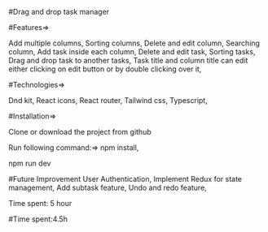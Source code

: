#Drag and drop task manager

#Features=>

Add multiple columns,
Sorting columns,
Delete and edit column,
Searching column,
Add task inside each column,
Delete and edit task,
Sorting tasks,
Drag and drop task to another tasks,
Task title and column title can edit either clicking on edit button or by double clicking over it,

#Technologies=>

Dnd kit,
React icons,
React router,
Tailwind css,
Typescript,

#Installation=>

Clone or download the project from github


Run following command:=>
npm install,

npm run dev

#Future Improvement
User Authentication,
Implement Redux for state management,
Add subtask feature,
Undo and redo feature,

Time spent: 5 hour

#Time spent:4.5h
